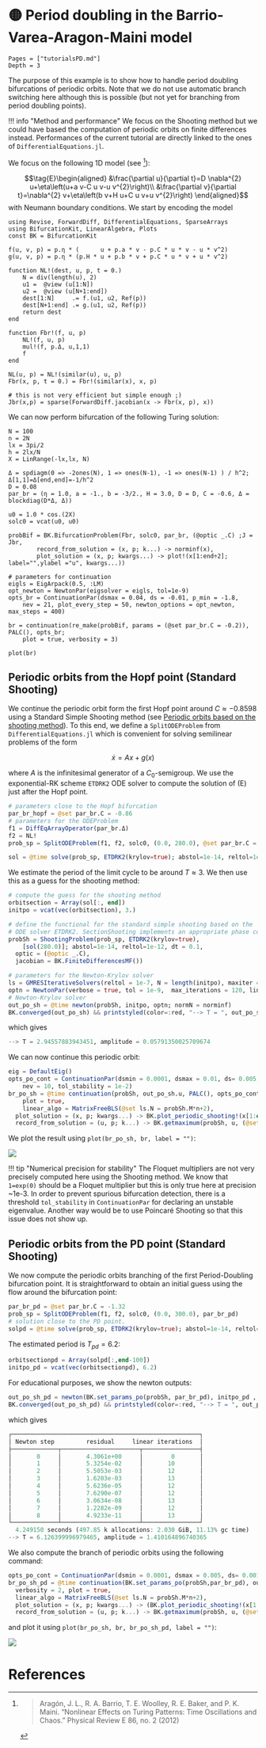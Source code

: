 # 🟡 Period doubling in the Barrio-Varea-Aragon-Maini model

```@contents
Pages = ["tutorialsPD.md"]
Depth = 3
```

The purpose of this example is to show how to handle period doubling bifurcations of periodic orbits. Note that we do not use automatic branch switching here although this is possible (but not yet for branching from period doubling points).

!!! info "Method and performance"
    We focus on the Shooting method but we could have based the computation of periodic orbits on finite differences instead. Performances of the current tutorial are directly linked to the ones of `DifferentialEquations.jl`.     

We focus on the following 1D model (see [^Aragon]):

$$\tag{E}\begin{aligned}
&\frac{\partial u}{\partial t}=D \nabla^{2} u+\eta\left(u+a v-C u v-u v^{2}\right)\\
&\frac{\partial v}{\partial t}=\nabla^{2} v+\eta\left(b v+H u+C u v+u v^{2}\right)
\end{aligned}$$
with Neumann boundary conditions. We start by encoding the model

```@example PDPDE
using Revise, ForwardDiff, DifferentialEquations, SparseArrays
using BifurcationKit, LinearAlgebra, Plots
const BK = BifurcationKit

f(u, v, p) = p.η * (      u + p.a * v - p.C * u * v - u * v^2)
g(u, v, p) = p.η * (p.H * u + p.b * v + p.C * u * v + u * v^2)

function NL!(dest, u, p, t = 0.)
	N = div(length(u), 2)
	u1 =  @view (u[1:N])
	u2 =  @view (u[N+1:end])
	dest[1:N]     .= f.(u1, u2, Ref(p))
	dest[N+1:end] .= g.(u1, u2, Ref(p))
	return dest
end

function Fbr!(f, u, p)
	NL!(f, u, p)
	mul!(f, p.Δ, u,1,1)
	f
end

NL(u, p) = NL!(similar(u), u, p)
Fbr(x, p, t = 0.) = Fbr!(similar(x), x, p)

# this is not very efficient but simple enough ;)
Jbr(x,p) = sparse(ForwardDiff.jacobian(x -> Fbr(x, p), x))
```

We can now perform bifurcation of the following Turing solution:

```@example PDPDE
N = 100
n = 2N
lx = 3pi/2
h = 2lx/N
X = LinRange(-lx,lx, N)

Δ = spdiagm(0 => -2ones(N), 1 => ones(N-1), -1 => ones(N-1) ) / h^2; Δ[1,1]=Δ[end,end]=-1/h^2
D = 0.08
par_br = (η = 1.0, a = -1., b = -3/2., H = 3.0, D = D, C = -0.6, Δ = blockdiag(D*Δ, Δ))

u0 = 1.0 * cos.(2X)
solc0 = vcat(u0, u0)

probBif = BK.BifurcationProblem(Fbr, solc0, par_br, (@optic _.C) ;J = Jbr,
		record_from_solution = (x, p; k...) -> norminf(x),
		plot_solution = (x, p; kwargs...) -> plot!(x[1:end÷2]; label="",ylabel ="u", kwargs...))

# parameters for continuation
eigls = EigArpack(0.5, :LM)
opt_newton = NewtonPar(eigsolver = eigls, tol=1e-9)
opts_br = ContinuationPar(dsmax = 0.04, ds = -0.01, p_min = -1.8,
	nev = 21, plot_every_step = 50, newton_options = opt_newton, max_steps = 400)

br = continuation(re_make(probBif, params = (@set par_br.C = -0.2)), PALC(), opts_br;
	plot = true, verbosity = 3)

plot(br)
```

## Periodic orbits from the Hopf point (Standard Shooting)

We continue the periodic orbit form the first Hopf point around $C\approx -0.8598$ using a Standard Simple Shooting method (see [Periodic orbits based on the shooting method](@ref)). To this end, we define a `SplitODEProblem` from `DifferentialEquations.jl` which is convenient for solving semilinear problems of the form

$$\dot x = Ax+g(x)$$

where $A$ is the infinitesimal generator of a $C_0$-semigroup. We use the exponential-RK scheme `ETDRK2` ODE solver to compute the solution of (E) just after the Hopf point.

```julia
# parameters close to the Hopf bifurcation
par_br_hopf = @set par_br.C = -0.86
# parameters for the ODEProblem
f1 = DiffEqArrayOperator(par_br.Δ)
f2 = NL!
prob_sp = SplitODEProblem(f1, f2, solc0, (0.0, 280.0), @set par_br.C = -0.86)

sol = @time solve(prob_sp, ETDRK2(krylov=true); abstol=1e-14, reltol=1e-14, dt = 0.1)
```

We estimate the period of the limit cycle to be around $T\approx 3$. We then use this as a guess for the shooting method:

```julia
# compute the guess for the shooting method
orbitsection = Array(sol[:, end])
initpo = vcat(vec(orbitsection), 3.)

# define the functional for the standard simple shooting based on the
# ODE solver ETDRK2. SectionShooting implements an appropriate phase condition
probSh = ShootingProblem(prob_sp, ETDRK2(krylov=true),
	[sol(280.0)]; abstol=1e-14, reltol=1e-12, dt = 0.1,
  optic = (@optic _.C),
  jacobian = BK.FiniteDifferencesMF())

# parameters for the Newton-Krylov solver
ls = GMRESIterativeSolvers(reltol = 1e-7, N = length(initpo), maxiter = 50, verbose = false)
optn = NewtonPar(verbose = true, tol = 1e-9,  max_iterations = 120, linsolver = ls)
# Newton-Krylov solver
out_po_sh = @time newton(probSh, initpo, optn; normN = norminf)
BK.converged(out_po_sh) && printstyled(color=:red, "--> T = ", out_po_sh.u[end], ", amplitude = ", BK.getamplitude(probSh, out_po_sh.u, par_br_hopf; ratio = 2),"\n")
```

which gives

```julia
--> T = 2.94557883943451, amplitude = 0.05791350025709674
```

We can now continue this periodic orbit:

```julia
eig = DefaultEig()
opts_po_cont = ContinuationPar(dsmin = 0.0001, dsmax = 0.01, ds= 0.005, p_min = -1.8, max_steps = 170, newton_options = (@set optn.eigsolver = eig),
	nev = 10, tol_stability = 1e-2)
br_po_sh = @time continuation(probSh, out_po_sh.u, PALC(), opts_po_cont; verbosity = 3,
	plot = true,
	linear_algo = MatrixFreeBLS(@set ls.N = probSh.M*n+2),
  plot_solution = (x, p; kwargs...) -> BK.plot_periodic_shooting!(x[1:end-1], 1; kwargs...),
  record_from_solution = (u, p; k...) -> BK.getmaximum(probSh, u, (@set par_br_hopf.C = p.p); ratio = 2), normC = norminf)
```

We plot the result using `plot(br_po_sh, br, label = "")`:

![](br_pd2.png)

!!! tip "Numerical precision for stability"
    The Floquet multipliers are not very precisely computed here using the Shooting method. We know that `1=exp(0)` should be a Floquet multiplier but this is only true here at precision ~1e-3. In order to prevent spurious bifurcation detection, there is a threshold `tol_stability` in `ContinuationPar` for declaring an unstable eigenvalue. Another way would be to use Poincaré Shooting so that this issue does not show up.

## Periodic orbits from the PD point (Standard Shooting)

We now compute the periodic orbits branching of the first Period-Doubling bifurcation point. It is straightforward to obtain an initial guess using the flow around the bifurcation point:

```julia
par_br_pd = @set par_br.C = -1.32
prob_sp = SplitODEProblem(f1, f2, solc0, (0.0, 300.0), par_br_pd)
# solution close to the PD point.
solpd = @time solve(prob_sp, ETDRK2(krylov=true); abstol=1e-14, reltol=1e-12, dt = 0.1)
```
The estimated period is $T_{pd}=6.2$:

```julia
orbitsectionpd = Array(solpd[:,end-100])
initpo_pd = vcat(vec(orbitsectionpd), 6.2)
```

For educational purposes, we show the newton outputs:

```julia
out_po_sh_pd = newton(BK.set_params_po(probSh, par_br_pd), initpo_pd , optn; normN = norminf)
BK.converged(out_po_sh_pd) && printstyled(color=:red, "--> T = ", out_po_sh_pd.u[end], ", amplitude = ", BK.getamplitude(probSh, out_po_sh_pd.u, (@set par_br.C = -0.86); ratio = 2),"\n")
```
which gives

```julia
┌─────────────────────────────────────────────────────┐
│ Newton step         residual     linear iterations  │
├─────────────┬──────────────────────┬────────────────┤
│       0     │       4.3061e+00     │        0       │
│       1     │       5.3254e-02     │       10       │
│       2     │       5.5053e-03     │       12       │
│       3     │       1.6203e-03     │       13       │
│       4     │       5.6236e-05     │       12       │
│       5     │       7.6290e-07     │       12       │
│       6     │       3.0634e-08     │       13       │
│       7     │       1.2282e-09     │       12       │
│       8     │       4.9233e-11     │       13       │
└─────────────┴──────────────────────┴────────────────┘
  4.249150 seconds (497.85 k allocations: 2.030 GiB, 11.13% gc time)
--> T = 6.126399996979465, amplitude = 1.410164896740365
```

We also compute the branch of periodic orbits using the following command:

```julia
opts_po_cont = ContinuationPar(dsmin = 0.0001, dsmax = 0.005, ds= 0.001, p_min = -1.8, max_steps = 100, newton_options = (@set optn.eigsolver = eig), nev = 5, tol_stability = 1e-3)
br_po_sh_pd = @time continuation(BK.set_params_po(probSh,par_br_pd), out_po_sh_pd.u, PALC(),	opts_po_cont;
  verbosity = 2, plot = true,
  linear_algo = MatrixFreeBLS(@set ls.N = probSh.M*n+2),
  plot_solution = (x, p; kwargs...) -> (BK.plot_periodic_shooting!(x[1:end-1], 1; kwargs...); plot!(br_po_sh; subplot=1, legend=false)),
  record_from_solution = (u, p; k...) -> BK.getmaximum(probSh, u, (@set par_br_pd.C = p.p); ratio = 2), normC = norminf)
```

and plot it using `plot(br_po_sh, br, br_po_sh_pd, label = "")`:

![](br_pd3.png)

# References

[^Aragon]:> Aragón, J. L., R. A. Barrio, T. E. Woolley, R. E. Baker, and P. K. Maini. “Nonlinear Effects on Turing Patterns: Time Oscillations and Chaos.” Physical Review E 86, no. 2 (2012)

